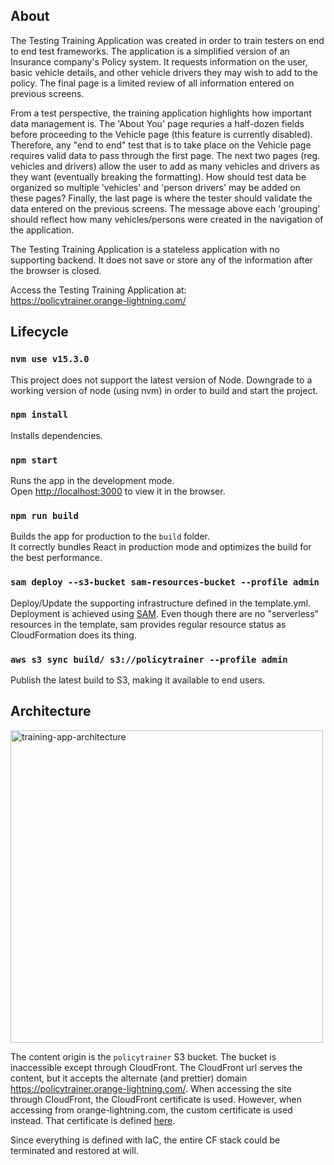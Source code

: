 ## About 

The Testing Training Application was created in order to train testers on end to end test frameworks. The application is a simplified version of an Insurance company's Policy system. It requests information on the user, basic vehicle details, and other vehicle drivers they may wish to add to the policy. The final page is a limited review of all information entered on previous screens. 

From a test perspective, the training application highlights how important data management is. The 'About You' page requries a half-dozen fields before proceeding to the Vehicle page (this feature is currently disabled). Therefore, any "end to end" test that is to take place on the Vehicle page requires valid data to pass through the first page. The next two pages (reg. vehicles and drivers) allow the user to add as many vehicles and drivers as they want (eventually breaking the formatting). How should test data be organized so multiple 'vehicles' and 'person drivers' may be added on these pages? Finally, the last page is where the tester should validate the data entered on the previous screens. The message above each 'grouping' should reflect how many vehicles/persons were created in the navigation of the application. 

The Testing Training Application is a stateless application with no supporting backend. It does not save or store any of the information after the browser is closed. 

Access the Testing Training Application at: <br />
https://policytrainer.orange-lightning.com/

## Lifecycle

### `nvm use v15.3.0`
This project does not support the latest version of Node. Downgrade to a working version of node (using nvm) in order to build and start the project. 

### `npm install`

Installs dependencies.

### `npm start`

Runs the app in the development mode.<br />
Open [http://localhost:3000](http://localhost:3000) to view it in the browser.

### `npm run build`

Builds the app for production to the `build` folder.<br />
It correctly bundles React in production mode and optimizes the build for the best performance.

### `sam deploy --s3-bucket sam-resources-bucket --profile admin`

Deploy/Update the supporting infrastructure defined in the template.yml. Deployment is achieved using [SAM](https://aws.amazon.com/serverless/sam/). Even though there are no "serverless" resources in the template, sam provides regular resource status as CloudFormation does its thing. 

### `aws s3 sync build/ s3://policytrainer --profile admin`

Publish the latest build to S3, making it available to end users. 

## Architecture

<img src="https://user-images.githubusercontent.com/38666646/187100897-783ebf0d-13b6-480f-b750-ea4fb04945b8.png" alt="training-app-architecture" width="500">

The content origin is the `policytrainer` S3 bucket. The bucket is inaccessible except through CloudFront. The CloudFront url serves the content, but it accepts the alternate (and prettier) domain https://policytrainer.orange-lightning.com/. When accessing the site through CloudFront, the CloudFront certificate is used. However, when accessing from orange-lightning.com, the custom certificate is used instead. That certificate is defined [here](https://github.com/bgagnon93/aws-working-dir/tree/main/certificates/orange-lightning). 

Since everything is defined with IaC, the entire CF stack could be terminated and restored at will. 